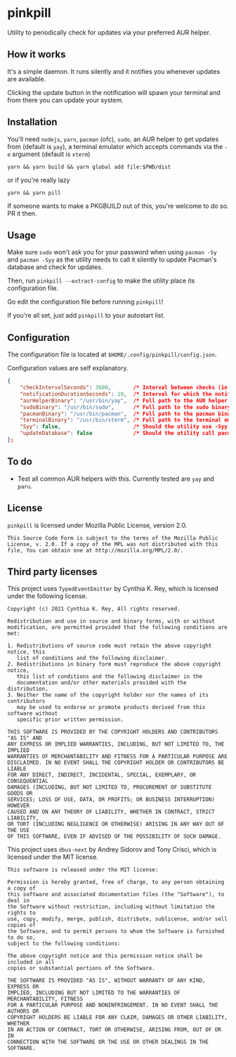 # pinkpill

Utility to periodically check for updates via your preferred AUR helper.

## How it works

It's a simple daemon. It runs silently and it notifies you whenever updates are available.

Clicking the update button in the notification will spawn your terminal and from there you can update your system.

## Installation

You'll need `nodejs`, `yarn`, `pacman` (ofc), `sudo`, an AUR helper to get updates from (default is `yay`), a terminal emulator which accepts commands via the `-e` argument (default is `xterm`)

```
yarn && yarn build && yarn global add file:$PWD/dist
```
or if you're really lazy
```
yarn && yarn pill
```

If someone wants to make a PKGBUILD out of this, you're welcome to do so. PR it then.

## Usage

Make sure `sudo` won't ask you for your password when using `pacman -Sy` and `pacman -Syy` as the utility needs to call it silently to update Pacman's database and check for updates.

Then, run `pinkpill --extract-config` to make the utility place its configuration file.

Go edit the configuration file before running `pinkpill`!

If you're all set, just add `pinkpill` to your autostart list.

## Configuration

The configuration file is located at `$HOME/.config/pinkpill/config.json`.

Configuration values are self explanatory.

```json
{
	"checkIntervalSeconds": 3600,       /* Interval between checks (in seconds) */
	"notificationDurationSeconds": 10,  /* Interval for which the notification is visible (in seconds) */
	"aurHelperBinary": "/usr/bin/yay",  /* Full path to the AUR helper binary */
	"sudoBinary": "/usr/bin/sudo",      /* Full path to the sudo binary */
	"pacmanBinary": "/usr/bin/pacman",  /* Full path to the pacman binary */
	"terminalBinary": "/usr/bin/xterm", /* Full path to the terminal emulator binary */
	"Syy": false,                       /* Should the utility use -Syy when updating the database and updating the system? */
	"updateDatabase": false             /* Should the utility call pacman to update the database? */
};
```

## To do

- Test all common AUR helpers with this. Currently tested are `yay` and `paru`.

## License

`pinkpill` is licensed under Mozilla Public License, version 2.0.

```
This Source Code Form is subject to the terms of the Mozilla Public
License, v. 2.0. If a copy of the MPL was not distributed with this
file, You can obtain one at http://mozilla.org/MPL/2.0/.
```

## Third party licenses

This project uses `TypedEventEmitter` by Cynthia K. Rey, which is licensed under the following license.

```
Copyright (c) 2021 Cynthia K. Rey, All rights reserved.

Redistribution and use in source and binary forms, with or without
modification, are permitted provided that the following conditions are met:

1. Redistributions of source code must retain the above copyright notice, this
   list of conditions and the following disclaimer.
2. Redistributions in binary form must reproduce the above copyright notice,
   this list of conditions and the following disclaimer in the
   documentation and/or other materials provided with the distribution.
3. Neither the name of the copyright holder nor the names of its contributors
   may be used to endorse or promote products derived from this software without
   specific prior written permission.

THIS SOFTWARE IS PROVIDED BY THE COPYRIGHT HOLDERS AND CONTRIBUTORS "AS IS" AND
ANY EXPRESS OR IMPLIED WARRANTIES, INCLUDING, BUT NOT LIMITED TO, THE IMPLIED
WARRANTIES OF MERCHANTABILITY AND FITNESS FOR A PARTICULAR PURPOSE ARE
DISCLAIMED. IN NO EVENT SHALL THE COPYRIGHT HOLDER OR CONTRIBUTORS BE LIABLE
FOR ANY DIRECT, INDIRECT, INCIDENTAL, SPECIAL, EXEMPLARY, OR CONSEQUENTIAL
DAMAGES (INCLUDING, BUT NOT LIMITED TO, PROCUREMENT OF SUBSTITUTE GOODS OR
SERVICES; LOSS OF USE, DATA, OR PROFITS; OR BUSINESS INTERRUPTION) HOWEVER
CAUSED AND ON ANY THEORY OF LIABILITY, WHETHER IN CONTRACT, STRICT LIABILITY,
OR TORT (INCLUDING NEGLIGENCE OR OTHERWISE) ARISING IN ANY WAY OUT OF THE USE
OF THIS SOFTWARE, EVEN IF ADVISED OF THE POSSIBILITY OF SUCH DAMAGE.
```

This project uses `dbus-next` by Andrey Sidorov and Tony Crisci, which is licensed under the MIT license.

```
This software is released under the MIT license:

Permission is hereby granted, free of charge, to any person obtaining a copy of
this software and associated documentation files (the "Software"), to deal in
the Software without restriction, including without limitation the rights to
use, copy, modify, merge, publish, distribute, sublicense, and/or sell copies of
the Software, and to permit persons to whom the Software is furnished to do so,
subject to the following conditions:

The above copyright notice and this permission notice shall be included in all
copies or substantial portions of the Software.

THE SOFTWARE IS PROVIDED "AS IS", WITHOUT WARRANTY OF ANY KIND, EXPRESS OR
IMPLIED, INCLUDING BUT NOT LIMITED TO THE WARRANTIES OF MERCHANTABILITY, FITNESS
FOR A PARTICULAR PURPOSE AND NONINFRINGEMENT. IN NO EVENT SHALL THE AUTHORS OR
COPYRIGHT HOLDERS BE LIABLE FOR ANY CLAIM, DAMAGES OR OTHER LIABILITY, WHETHER
IN AN ACTION OF CONTRACT, TORT OR OTHERWISE, ARISING FROM, OUT OF OR IN
CONNECTION WITH THE SOFTWARE OR THE USE OR OTHER DEALINGS IN THE SOFTWARE.
```

